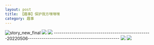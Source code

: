```yaml
---
layout: post
title: 【趣事】保护我方嘿嘿嘿
category: 趣事
---
```

![story_new_final](http://s1r3itzmh.hd-bkt.clouddn.com/img/story_new_final_0322.png)
![](http://s1r2k4uc5.hd-bkt.clouddn.com/img/funny-220505-1.jpg)
![](http://s1r2k4uc5.hd-bkt.clouddn.com/img/funny-220505-2.jpg)
--------------------------------------------------20220506-----------------------------------------------
![](http://s1r2k4uc5.hd-bkt.clouddn.com/img/pel-220506-4.jpg)
![](http://s1r2k4uc5.hd-bkt.clouddn.com/img/pel-220506-7.jpg)




